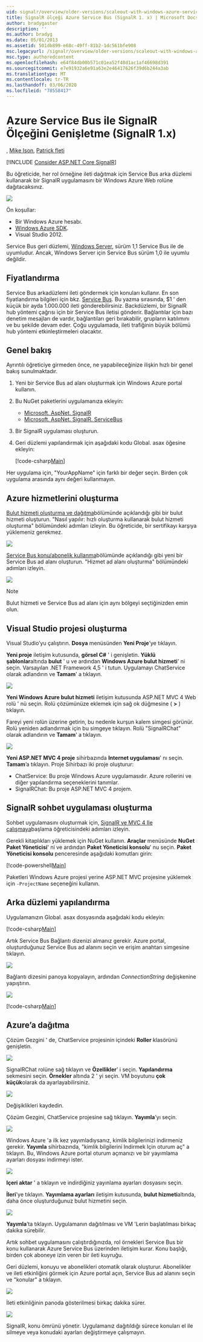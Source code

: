 ```yaml
---
uid: signalr/overview/older-versions/scaleout-with-windows-azure-service-bus
title: SignalR ölçeği Azure Service Bus (SignalR 1. x) | Microsoft Docs
author: bradygaster
description: ''
ms.author: bradyg
ms.date: 05/01/2013
ms.assetid: 501db899-e68c-49ff-81b2-1dc561bfe908
msc.legacyurl: /signalr/overview/older-versions/scaleout-with-windows-azure-service-bus
msc.type: authoredcontent
ms.openlocfilehash: e64f84db00b571c01ea52f48d1ac1af46698d391
ms.sourcegitcommit: e7e91932a6e91a63e2e46417626f39d6b244a3ab
ms.translationtype: MT
ms.contentlocale: tr-TR
ms.lasthandoff: 03/06/2020
ms.locfileid: "78558417"
---
```

# <a name="signalr-scaleout-with-azure-service-bus-signalr-1x"></a>Azure Service Bus ile SignalR Ölçeğini Genişletme (SignalR 1.x)

, [Mike Ison](https://github.com/MikeWasson), [Patrick fleti](https://github.com/pfletcher)

[!INCLUDE [Consider ASP.NET Core SignalR](~/includes/signalr/signalr-version-disambiguation.md)]

Bu öğreticide, her rol örneğine ileti dağıtmak için Service Bus arka düzlemi kullanarak bir SignalR uygulamasını bir Windows Azure Web rolüne dağıtacaksınız.

![](scaleout-with-windows-azure-service-bus/_static/image1.png)

Ön koşullar:

- Bir Windows Azure hesabı.
- [Windows Azure SDK](https://go.microsoft.com/fwlink/?linkid=254364&amp;clcid=0x409).
- Visual Studio 2012.

Service Bus geri düzlemi, [Windows Server](https://msdn.microsoft.com/library/windowsazure/dn282144.aspx), sürüm 1,1 Service Bus ile de uyumludur. Ancak, Windows Server için Service Bus sürüm 1,0 ile uyumlu değildir.

## <a name="pricing"></a>Fiyatlandırma

Service Bus arkadüzlemi ileti göndermek için konuları kullanır. En son fiyatlandırma bilgileri için bkz. [Service Bus](https://azure.microsoft.com/pricing/details/service-bus/). Bu yazma sırasında, $1 ' den küçük bir ayda 1.000.000 ileti gönderebilirsiniz. Backdüzlemi, bir SignalR hub yöntemi çağrısı için bir Service Bus iletisi gönderir. Bağlantılar için bazı denetim mesajları de vardır, bağlantıları geri bırakabilir, grupların katılımını ve bu şekilde devam eder. Çoğu uygulamada, ileti trafiğinin büyük bölümü hub yöntemi etkinleştirmeleri olacaktır.

## <a name="overview"></a>Genel bakış

Ayrıntılı öğreticiye girmeden önce, ne yapabileceğinize ilişkin hızlı bir genel bakış sunulmaktadır.

1. Yeni bir Service Bus ad alanı oluşturmak için Windows Azure portal kullanın.
2. Bu NuGet paketlerini uygulamanıza ekleyin: 

    - [Microsoft. AspNet. SignalR](http://nuget.org/packages/Microsoft.AspNet.SignalR)
    - [Microsoft. AspNet. SignalR. ServiceBus](http://www.nuget.org/packages/SignalR.WindowsAzureServiceBus)
3. Bir SignalR uygulaması oluşturun.
4. Geri düzlemi yapılandırmak için aşağıdaki kodu Global. asax öğesine ekleyin: 

    [!code-csharp[Main](scaleout-with-windows-azure-service-bus/samples/sample1.cs)]

Her uygulama için, "YourAppName" için farklı bir değer seçin. Birden çok uygulama arasında aynı değeri kullanmayın.

## <a name="create-the-azure-services"></a>Azure hizmetlerini oluşturma

[Bulut hizmeti oluşturma ve dağıtma](https://docs.microsoft.com/azure/cloud-services/cloud-services-how-to-create-deploy)bölümünde açıklandığı gibi bir bulut hizmeti oluşturun. "Nasıl yapılır: hızlı oluşturma kullanarak bulut hizmeti oluşturma" bölümündeki adımları izleyin. Bu öğreticide, bir sertifikayı karşıya yüklemeniz gerekmez.

![](scaleout-with-windows-azure-service-bus/_static/image2.png)

[Service Bus konu/abonelik kullanma](https://docs.microsoft.com/azure/service-bus-messaging/service-bus-dotnet-how-to-use-topics-subscriptions)bölümünde açıklandığı gibi yeni bir Service Bus ad alanı oluşturun. "Hizmet ad alanı oluşturma" bölümündeki adımları izleyin.

![](scaleout-with-windows-azure-service-bus/_static/image3.png)

> [!NOTE]
> Bulut hizmeti ve Service Bus ad alanı için aynı bölgeyi seçtiğinizden emin olun.

## <a name="create-the-visual-studio-project"></a>Visual Studio projesi oluşturma

Visual Studio’yu çalıştırın. **Dosya** menüsünden **Yeni Proje**’ye tıklayın.

**Yeni proje** iletişim kutusunda, **görsel C#** ' i genişletin. **Yüklü şablonlar**altında **bulut** ' u ve ardından **Windows Azure bulut hizmeti**' ni seçin. Varsayılan .NET Framework 4,5 ' i tutun. Uygulamayı ChatService olarak adlandırın ve **Tamam**' a tıklayın.

![](scaleout-with-windows-azure-service-bus/_static/image4.png)

**Yeni Windows Azure bulut hizmeti** iletişim kutusunda ASP.NET MVC 4 Web rolü ' nü seçin. Rolü çözümünüze eklemek için sağ ok düğmesine ( **&gt;** ) tıklayın.

Fareyi yeni rolün üzerine getirin, bu nedenle kurşun kalem simgesi görünür. Rolü yeniden adlandırmak için bu simgeye tıklayın. Rolü "SignalRChat" olarak adlandırın ve **Tamam**' a tıklayın.

![](scaleout-with-windows-azure-service-bus/_static/image5.png)

**Yeni ASP.NET MVC 4 proje** sihirbazında **Internet uygulaması**' nı seçin. **Tamam**’a tıklayın. Proje Sihirbazı iki proje oluşturur:

- ChatService: Bu proje Windows Azure uygulamasıdır. Azure rollerini ve diğer yapılandırma seçeneklerini tanımlar.
- SignalRChat: Bu proje ASP.NET MVC 4 projem.

## <a name="create-the-signalr-chat-application"></a>SignalR sohbet uygulaması oluşturma

Sohbet uygulamasını oluşturmak için, [SignalR ve MVC 4 Ile çalışmaya](tutorial-getting-started-with-signalr-and-mvc-4.md)başlama öğreticisindeki adımları izleyin.

Gerekli kitaplıkları yüklemek için NuGet kullanın. **Araçlar** menüsünde **NuGet Paket Yöneticisi**' ni ve ardından **Paket Yöneticisi konsolu**' nu seçin. **Paket Yöneticisi konsolu** penceresinde aşağıdaki komutları girin:

[!code-powershell[Main](scaleout-with-windows-azure-service-bus/samples/sample2.ps1)]

Paketleri Windows Azure projesi yerine ASP.NET MVC projesine yüklemek için `-ProjectName` seçeneğini kullanın.

## <a name="configure-the-backplane"></a>Arka düzlemi yapılandırma

Uygulamanızın Global. asax dosyasında aşağıdaki kodu ekleyin:

[!code-csharp[Main](scaleout-with-windows-azure-service-bus/samples/sample3.cs)]

Artık Service Bus Bağlantı dizenizi almanız gerekir. Azure portal, oluşturduğunuz Service Bus ad alanını seçin ve erişim anahtarı simgesine tıklayın.

![](scaleout-with-windows-azure-service-bus/_static/image6.png)

Bağlantı dizesini panoya kopyalayın, ardından *ConnectionString* değişkenine yapıştırın.

![](scaleout-with-windows-azure-service-bus/_static/image7.png)

[!code-csharp[Main](scaleout-with-windows-azure-service-bus/samples/sample4.cs)]

## <a name="deploy-to-azure"></a>Azure’a dağıtma

Çözüm Gezgini ' de, ChatService projesinin içindeki **Roller** klasörünü genişletin.

![](scaleout-with-windows-azure-service-bus/_static/image8.png)

SignalRChat rolüne sağ tıklayın ve **Özellikler**' i seçin. **Yapılandırma** sekmesini seçin. **Örnekler** altında 2 ' yi seçin. VM boyutunu **çok küçük**olarak da ayarlayabilirsiniz.

![](scaleout-with-windows-azure-service-bus/_static/image9.png)

Değişiklikleri kaydedin.

Çözüm Gezgini, ChatService projesine sağ tıklayın. **Yayımla**’yı seçin.

![](scaleout-with-windows-azure-service-bus/_static/image10.png)

Windows Azure 'a ilk kez yayımladıysanız, kimlik bilgilerinizi indirmeniz gerekir. **Yayımla** sihirbazında, "kimlik bilgilerini Indirmek Için oturum aç" a tıklayın. Bu, Windows Azure portal oturum açmanızı ve bir yayımlama ayarları dosyası indirmeyi ister.

![](scaleout-with-windows-azure-service-bus/_static/image11.png)

**Içeri aktar** ' a tıklayın ve indirdiğiniz yayınlama ayarları dosyasını seçin.

**İleri**'ye tıklayın. **Yayımlama ayarları** iletişim kutusunda, **bulut hizmeti**altında, daha önce oluşturduğunuz bulut hizmetini seçin.

![](scaleout-with-windows-azure-service-bus/_static/image12.png)

**Yayımla**’ta tıklayın. Uygulamanın dağıtılması ve VM 'Lerin başlatılması birkaç dakika sürebilir.

Artık sohbet uygulamasını çalıştırdığınızda, rol örnekleri Service Bus bir konu kullanarak Azure Service Bus üzerinden iletişim kurar. Konu başlığı, birden çok aboneye izin veren bir ileti kuyruğu.

Geri düzlemi, konuyu ve abonelikleri otomatik olarak oluşturur. Abonelikler ve ileti etkinliğini görmek için Azure portal açın, Service Bus ad alanını seçin ve "konular" a tıklayın.

![](scaleout-with-windows-azure-service-bus/_static/image13.png)

İleti etkinliğinin panoda gösterilmesi birkaç dakika sürer.

![](scaleout-with-windows-azure-service-bus/_static/image14.png)

SignalR, konu ömrünü yönetir. Uygulamanız dağıtıldığı sürece konuları el ile silmeye veya konudaki ayarları değiştirmeye çalışmayın.
